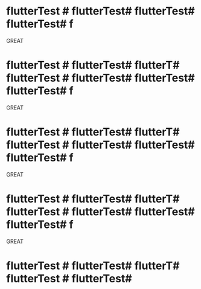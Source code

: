 # flutterTest # flutterTest# flutterTest# flutterTest# f
GREAT 
# flutterTest # flutterTest# flutterT# flutterTest # flutterTest# flutterTest# flutterTest# f
GREAT 
# flutterTest # flutterTest# flutterT# flutterTest # flutterTest# flutterTest# flutterTest# f
GREAT 
# flutterTest # flutterTest# flutterT# flutterTest # flutterTest# flutterTest# flutterTest# f
GREAT 
# flutterTest # flutterTest# flutterT# flutterTest # flutterTest# 
